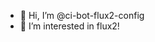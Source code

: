 - 👋 Hi, I’m @ci-bot-flux2-config
- 👀 I’m interested in flux2!

<!---
ci-bot-flux2-config/ci-bot-flux2-config is a ✨ special ✨ repository because its `README.md` (this file) appears on your GitHub profile.
You can click the Preview link to take a look at your changes.
--->
